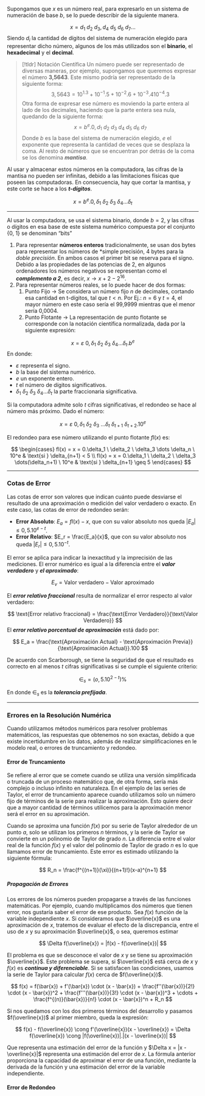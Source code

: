 
Supongamos que $x$ es un número real, para expresarlo en un sistema de numeración de base $b$, se lo puede describir de la siguiente manera.

$$
x = d_1 \ d_2 \ d_3, d_4 \ d_5 \ d_6 \ d_7 ...
$$
Siendo $d_i$ la cantidad de dígitos del sistema de numeración elegido para representar dicho número, algunos de los más utilizados son el **binario**, el **hexadecimal** y el **decimal**.

>[!tldr] Notación Científica
>Un número puede ser representado de diversas maneras, por ejemplo, supongamos que queremos expresar el número **3,5643**. Este mismo podría ser representado de la siguiente forma:
>$$
>3,5643 = 10^1.3 + 10^{-1}.5 + 10^{-2}.6 + 10^{-3}.4 10^{-4}.3
>$$
>Otra forma de expresar ese número es moviendo la parte entera al lado de los decimales, haciendo que la parte entera sea nula, quedando de la siguiente forma:
>$$
>x = b^e.0, d_1 \ d_2 \ d_3 \ d_4 \ d_5 \ d_6 \ d_7
>$$
>Donde $b$ es la base del sistema de numeración elegido, $e$ el exponente que representa la cantidad de veces que se desplaza la coma. Al resto de números que se encuentran por detrás de la coma se los denomina ***mantisa***.

Al usar y almacenar estos números en la computadora, las cifras de la mantisa no pueden ser infinitas, debido a las limitaciones físicas que poseen las computadoras. En consecuencia, hay que cortar la mantisa, y este corte se hace a los ***t-dígitos***.

$$
x = b^e.0,\delta_1 \ \delta_2 \ \delta_3 \ \delta_4 \dots \delta_t
$$

---

Al usar la computadora, se usa el sistema binario, donde $b = 2$, y las cifras o dígitos en esa base de este sistema numérico compuesta por el conjunto {0, 1} se denominan “bits”

1. Para representar **números enteros** tradicionalmente, se usan dos bytes para representar los números de *simple precisión, 4 bytes para la *doble precisión*. En ambos casos el primer bit se reserva para el signo. Debido a las propiedades de las potencias de 2, en algunos ordenadores los números negativos se representan como el ***complemento a 2***, es decir, $x \longrightarrow x + 2 - 2^{16}$.
2. Para representar números reales, se lo puede hacer de dos formas:
	1. Punto Fijo -> Se considera un número fijo $n$ de decimales, cortando esa cantidad en t-dígitos, tal que $t < n$. Por Ej.: $n = 6$ y $t=4$, el mayor número en este caso sería el 99,9999 mientras que el menor sería 0,0004.
	2. Punto Flotante -> La representación de punto flotante se corresponde con la notación científica normalizada, dada por la siguiente expresión:

$$
x = \varepsilon \ 0, \delta_1 \ \delta_2 \ \delta_3 \ \delta_4 \dots \delta_t. b^e
$$
En donde:
- $\varepsilon$ representa el signo.
- $b$ la base del sistema numérico.
- $e$ un exponente entero.
- $t$ el número de dígitos significativos.
- $\delta_1 \ \delta_2 \ \delta_3 \ \delta_4 \dots \delta_t$ la parte fraccionaria significativa.

Si la computadora admite solo $t$ cifras significativas, el redondeo se hace al número más próximo. Dado el número:

$$
x = \varepsilon \ 0, \delta_1 \ \delta_2 \ \delta_3 \ \dots \delta_t \ \delta_{t +1} \ \delta_{t+2}.10^e
$$

El redondeo para ese número utilizando el punto flotante $fl(x)$ es:

$$ 
\begin{cases} 
fl(x) = x = 0.\delta_1 \ \delta_2 \ \delta_3 \dots \delta_n \ 10^e & \text{si } \delta_{n+1} < 5 \\
fl(x) = x = 0.\delta_1 \ \delta_2 \ \delta_3 \dots(\delta_n+1) \ 10^e & \text{si } \delta_{n+1} \geq 5
\end{cases}
$$

---

### Cotas de Error

Las cotas de error son valores que indican cuánto puede desviarse el resultado de una aproximación o medición del valor verdadero o exacto. En este caso, las cotas de error de redondeo serán:

- **Error Absoluto**: $E_a = fl(x)-x$, que con su valor absoluto nos queda $|E_a| \leq 0,5.10^{e-t}$.
- **Error Relativo**: $E_r = \frac{E_a}{x}$, que con su valor absoluto nos queda $|E_r| \leq 0,5.10^{-t}$.

El error se aplica para indicar la inexactitud y la imprecisión de las mediciones. El error numérico es igual a la diferencia entre el ***valor verdadero*** y ***el aproximado***:

$$
E_v= \text{Valor verdadero} - \text{Valor aproximado}
$$

El ***error relativo fraccional*** resulta de normalizar el error respecto al valor verdadero:

$$
\text{Error relativo fraccional} = \frac{\text{Error Verdadero}}{\text{Valor Verdadero}}
$$
El ***error relativo porcentual de aproximación*** está dado por:

$$
E_a = \frac{\text{Aproximación Actual} - \text{Aproximación Previa}}{\text{Aproximación Actual}}.100
$$

De acuerdo con Scarborough, se tiene la seguridad de que el resultado es correcto en al menos $t$ cifras significativas si se cumple el siguiente criterio:

$$
\in_s = (o,5.10^{2-t})\%
$$

En donde $\in_s$ es la ***tolerancia prefijada***.

---

### Errores en la Resolución Numérica

Cuando utilizamos métodos numéricos para resolver problemas matemáticos, las respuestas que obtenemos no son exactas, debido a que existe incertidumbre en los datos, además de realizar simplificaciones en le modelo real, o errores de truncamiento y redondeo.

#### Error de Truncamiento

Se refiere al error que se comete cuando se utiliza una versión simplificada o truncada de un proceso matemático que, de otra forma, sería más complejo o incluso infinito en naturaleza. En el ejemplo de las series de Taylor, el error de truncamiento aparece cuando utilizamos solo un número fijo de términos de la serie para realizar la aproximación. Esto quiere decir que a mayor cantidad de términos utilicemos para la aproximación menor será el error en su aproximación.

Cuando se aproxima una función $f(x)$ por su serie de Taylor alrededor de un punto $a$, solo se utilizan los primeros $n$ términos, y la serie de Taylor se convierte en un polinomio de Taylor de grado $n$. La diferencia entre el valor real de la función $f(x)$ y el valor del polinomio de Taylor de grado $n$ es lo que llamamos error de truncamiento. Este error es estimado utilizando la siguiente fórmula:

$$
R_n = \frac{f^{(n+1)}(\xi)}{(n+1)!}(x-a)^{n+1}
$$
##### Propagación de Errores

Los errores de los números pueden propagarse a través de las funciones matemáticas. Por ejemplo, cuando multiplicamos dos números que tienen error, nos gustaría saber el error de ese producto.
Sea $f(x)$ función de la variable independiente $x$. Si consideramos que $\overline{x}$ es una aproximación de $x$, tratemos de evaluar el efecto de la discrepancia, entre el uso de $x$ y su aproximación $\overline{x}$, o sea, queremos estimar

$$
\Delta f(\overline{x}) = |f(x) - f(\overline{x})|
$$

El problema es que se desconoce el valor de $x$ y se tiene su aproximación $\overline{x}$. Este problema se supera, si $\overline{x}$ está cerca de $x$ y $f(x)$ es ***continua y diferenciable***. Si se satisfacen las condiciones, usamos la serie de Taylor para calcular $f(x)$ cerca de $f(\overline{x})$.

$$
f(x) = f(\bar{x}) + f'(\bar{x}) \cdot (x - \bar{x}) + \frac{f''(\bar{x})}{2!} \cdot (x - \bar{x})^2 + \frac{f'''(\bar{x})}{3!} \cdot (x - \bar{x})^3 + \cdots + \frac{f^{(n)}(\bar{x})}{n!} \cdot (x - \bar{x})^n + R_n
$$

Si nos quedamos con los dos primeros términos del desarrollo y pasamos $f(\overline{x})$ al primer miembro, queda la expresión:

$$
f(x) - f(\overline{x}) \cong f'(\overline{x})(x - \overline{x}) = \Delta f(\overline{x}) \cong |f(\overline{x})|.|(x - \overline{x})|
$$

Que representa una estimación del error de la función y $\Delta x = |x - \overline{x}|$ representa una estimación del error de $x$. La fórmula anterior proporciona la capacidad de aproximar el error de una función, mediante la derivada de la función y una estimación del error de la variable independiente.

#### Error de Redondeo


